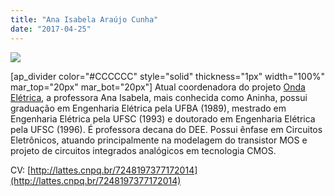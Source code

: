 ```yaml
---
title: "Ana Isabela Araújo Cunha"
date: "2017-04-25"
---
```


![](images/Ana_Isabela_Araujo_Cunha.jpg)

\[ap\_divider color="#CCCCCC" style="solid" thickness="1px" width="100%" mar\_top="20px" mar\_bot="20px"\]
Atual coordenadora do projeto [Onda Elétrica](http://www.ondaeletrica.ufba.br/), a professora Ana Isabela, mais conhecida como Aninha, possui graduação em Engenharia Elétrica pela UFBA (1989), mestrado em Engenharia Elétrica pela UFSC (1993) e doutorado em Engenharia Elétrica pela UFSC (1996). É professora decana do DEE. Possui ênfase em Circuitos Eletrônicos, atuando principalmente na modelagem do transistor MOS e projeto de circuitos integrados analógicos em tecnologia CMOS.

CV: [http://lattes.cnpq.br/7248197377172014](http://lattes.cnpq.br/7248197377172014)
